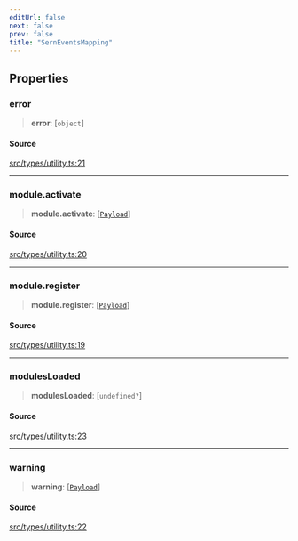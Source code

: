 ```yaml
---
editUrl: false
next: false
prev: false
title: "SernEventsMapping"
---
```


## Properties

### error

> **error**: [`object`]

#### Source

[src/types/utility.ts:21](https://github.com/sern-handler/handler/blob/91b3768e376cfe22ec37d8ab44f4e4a4dfe8a1e8/src/types/utility.ts#L21)

***

### module.activate

> **module.activate**: [[`Payload`](/api/type-aliases/payload/)]

#### Source

[src/types/utility.ts:20](https://github.com/sern-handler/handler/blob/91b3768e376cfe22ec37d8ab44f4e4a4dfe8a1e8/src/types/utility.ts#L20)

***

### module.register

> **module.register**: [[`Payload`](/api/type-aliases/payload/)]

#### Source

[src/types/utility.ts:19](https://github.com/sern-handler/handler/blob/91b3768e376cfe22ec37d8ab44f4e4a4dfe8a1e8/src/types/utility.ts#L19)

***

### modulesLoaded

> **modulesLoaded**: [`undefined?`]

#### Source

[src/types/utility.ts:23](https://github.com/sern-handler/handler/blob/91b3768e376cfe22ec37d8ab44f4e4a4dfe8a1e8/src/types/utility.ts#L23)

***

### warning

> **warning**: [[`Payload`](/api/type-aliases/payload/)]

#### Source

[src/types/utility.ts:22](https://github.com/sern-handler/handler/blob/91b3768e376cfe22ec37d8ab44f4e4a4dfe8a1e8/src/types/utility.ts#L22)
